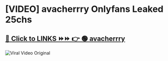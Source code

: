 
 # [VIDEO] avacherrry Onlyfans Leaked 25chs

## <h2><a href="https://clipsfans.com/avacherrry&ref=git">🔗 Click to LINKS ⏩⏩ 👉 🟢 avacherrry </a></h2>

<a href="https://clipsfans.com/avacherrry&ref=git" rel="nofollow" data-target="animated-image.originalLink"><img src="https://i.ibb.co.com/xMMVF88/686577567.gif" alt="Viral Video Original" style="max-width: 100%; display: inline-block;" data-target="animated-image.originalImage"></a>

